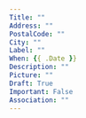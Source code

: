 ```yaml
---
Title: ""
Address: ""
PostalCode: ""
City: ""
Label: ""
When: {{ .Date }}
Description: ""
Picture: ""
Draft: True
Important: False
Association: ""
---
```


